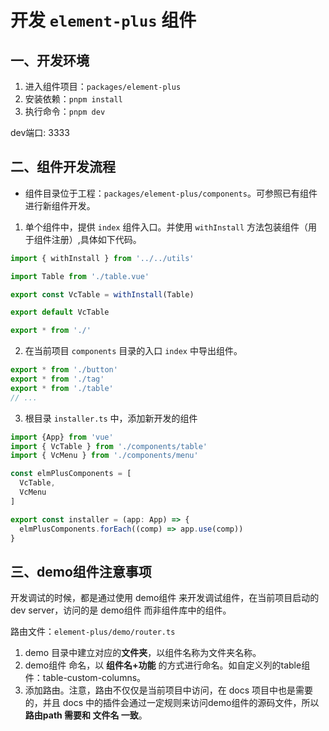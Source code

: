 # 开发 `element-plus` 组件

## 一、开发环境

1. 进入组件项目：`packages/element-plus`
2. 安装依赖：`pnpm install`
3. 执行命令：`pnpm dev`

dev端口: 3333

## 二、组件开发流程

- 组件目录位于工程：`packages/element-plus/components`。可参照已有组件进行新组件开发。

1. 单个组件中，提供 `index` 组件入口。并使用 `withInstall` 方法包装组件（用于组件注册）,具体如下代码。

```js
import { withInstall } from '../../utils'

import Table from './table.vue'

export const VcTable = withInstall(Table)

export default VcTable

export * from './'
```

2. 在当前项目 `components` 目录的入口 `index` 中导出组件。

```js
export * from './button'
export * from './tag'
export * from './table'
// ...
```

3. 根目录 `installer.ts` 中，添加新开发的组件

```js
import {App} from 'vue'
import { VcTable } from './components/table'
import { VcMenu } from './components/menu'

const elmPlusComponents = [
  VcTable,
  VcMenu
]

export const installer = (app: App) => {
  elmPlusComponents.forEach((comp) => app.use(comp))
}
```

## 三、demo组件注意事项

开发调试的时候，都是通过使用 demo组件 来开发调试组件，在当前项目启动的 dev server，访问的是 demo组件 而非组件库中的组件。

路由文件：`element-plus/demo/router.ts`

1. demo 目录中建立对应的**文件夹**，以组件名称为文件夹名称。
2. demo组件 命名，以 **组件名+功能** 的方式进行命名。如自定义列的table组件：table-custom-columns。
3. 添加路由。注意，路由不仅仅是当前项目中访问，在 docs 项目中也是需要的，并且 docs 中的插件会通过一定规则来访问demo组件的源码文件，所以 **路由path 需要和 文件名 一致**。
